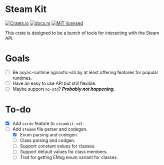 # Steam Kit

[![Crates.io][crates-badge]][crates-url]
[![docs.rs][docs.rs-badge]][docs.rs-url]
[![MIT licensed][mit-badge]][mit-url]

[crates-badge]: https://img.shields.io/crates/v/steamkit.svg
[crates-url]: https://crates.io/crates/steamkit
[docs.rs-badge]: https://img.shields.io/docsrs/steamkit.svg
[docs.rs-url]: https://docs.rs/steamkit
[mit-badge]: https://img.shields.io/badge/license-MIT-blue.svg
[mit-url]: LICENSE.md

This crate is designed to be a bunch of tools for interacting with the Steam API.

# Goals

- [ ] Be async-runtime agnostic-ish by at least offering features for popular runtimes.
- [ ] Have an easy to use API but still flexible.
- [ ] Maybe support `no-std`? ***Probably not happening.***

# To-do

- [x] Add `serde` feature to `steamkit-vdf`.
- [ ] Add `steamd` file parser and codegen.
  - [x] Enum parsing and codegen.
  - [ ] Class parsing and codgen.
  - [ ] Support constant values for classes.
  - [ ] Support default values for class members.
  - [ ] Trait for getting EMsg enum variant for classes.